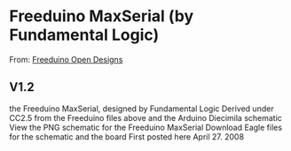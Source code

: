 Freeduino MaxSerial (by Fundamental Logic)
======

From: [Freeduino Open Designs](http://www.freeduino.org/freeduino_open_designs.html)

V1.2
-------
the Freeduino MaxSerial, designed by Fundamental Logic
Derived under CC2.5 from the Freeduino files above and the Arduino Diecimila schematic
View the PNG schematic for the Freeduino MaxSerial
Download Eagle files for the schematic and the board
First posted here April 27. 2008
